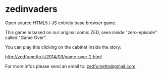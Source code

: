 zedinvaders
===========

Open source HTML5 / JS entirely base browser game.

This game is based on our original comic ZED, seen inside "zero-episode" called "Game Over".

You can play this clicking on the cabinet inside the story:

http://zedfumetto.it/2014/03/game-over-2.html

For more infos please send an email to: zedfumetto@gmail.com
